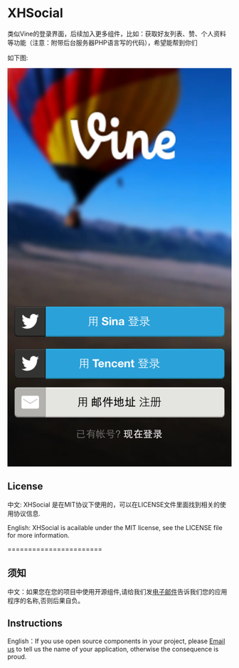 XHSocial
========

类似Vine的登录界面，后续加入更多组件，比如：获取好友列表、赞、个人资料等功能（注意：附带后台服务器PHP语言写的代码），希望能帮到你们


如下图:


![image](https://github.com/JackTeam/XHSocial/raw/master/Screenshots/login.png)



## License

中文:      XHSocial 是在MIT协议下使用的，可以在LICENSE文件里面找到相关的使用协议信息.

English:   XHSocial is acailable under the MIT license, see the LICENSE file for more information.


=======================
## 须知       
中文：如果您在您的项目中使用开源组件,请给我们发[电子邮件](mailto:xhzengAIB@gmail.com?subject=From%20GitHub%20XHSocial)告诉我们您的应用程序的名称,否则后果自负。         

## Instructions
         
English：If you use open source components in your project, please [Email us](mailto:xhzengAIB@gmail.com?subject=From%20GitHub%20XHSocial) to tell us the name of your application, otherwise the consequence is proud.
